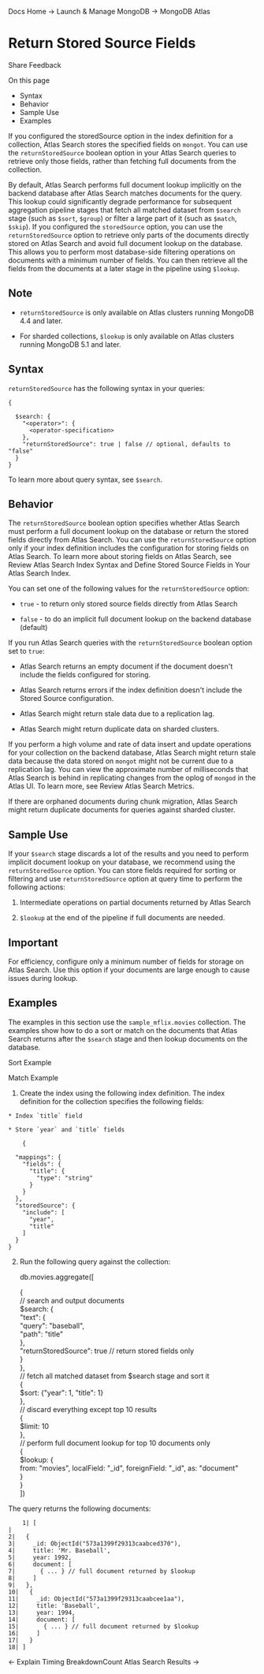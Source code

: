 Docs Home → Launch & Manage MongoDB → MongoDB Atlas

# Return Stored Source Fields

Share Feedback

On this page

  * Syntax
  * Behavior
  * Sample Use
  * Examples

If you configured the storedSource option in the index definition for a
collection, Atlas Search stores the specified fields on `mongot`. You can use
the `returnStoredSource` boolean option in your Atlas Search queries to
retrieve only those fields, rather than fetching full documents from the
collection.

By default, Atlas Search performs full document lookup implicitly on the
backend database after Atlas Search matches documents for the query. This
lookup could significantly degrade performance for subsequent aggregation
pipeline stages that fetch all matched dataset from `$search` stage (such as
`$sort`, `$group`) or filter a large part of it (such as `$match`, `$skip`).
If you configured the `storedSource` option, you can use the
`returnStoredSource` option to retrieve only parts of the documents directly
stored on Atlas Search and avoid full document lookup on the database. This
allows you to perform most database-side filtering operations on documents
with a minimum number of fields. You can then retrieve all the fields from the
documents at a later stage in the pipeline using `$lookup`.

## Note

  * `returnStoredSource` is only available on Atlas clusters running MongoDB 4.4 and later.

  * For sharded collections, `$lookup` is only available on Atlas clusters running MongoDB 5.1 and later.

## Syntax

`returnStoredSource` has the following syntax in your queries:

    
    
    {  
      
      $search: {  
        "<operator>": {  
          <operator-specification>  
        },  
        "returnStoredSource": true | false // optional, defaults to "false"  
      }  
    }  
  
To learn more about query syntax, see `$search`.

## Behavior

The `returnStoredSource` boolean option specifies whether Atlas Search must
perform a full document lookup on the database or return the stored fields
directly from Atlas Search. You can use the `returnStoredSource` option only
if your index definition includes the configuration for storing fields on
Atlas Search. To learn more about storing fields on Atlas Search, see Review
Atlas Search Index Syntax and Define Stored Source Fields in Your Atlas Search
Index.

You can set one of the following values for the `returnStoredSource` option:

  * `true` \- to return only stored source fields directly from Atlas Search

  * `false` \- to do an implicit full document lookup on the backend database (default)

If you run Atlas Search queries with the `returnStoredSource` boolean option
set to `true`:

  * Atlas Search returns an empty document if the document doesn't include the fields configured for storing.

  * Atlas Search returns errors if the index definition doesn't include the Stored Source configuration.

  * Atlas Search might return stale data due to a replication lag.

  * Atlas Search might return duplicate data on sharded clusters.

If you perform a high volume and rate of data insert and update operations for
your collection on the backend database, Atlas Search might return stale data
because the data stored on `mongot` might not be current due to a replication
lag. You can view the approximate number of milliseconds that Atlas Search is
behind in replicating changes from the oplog of `mongod` in the Atlas UI. To
learn more, see Review Atlas Search Metrics.

If there are orphaned documents during chunk migration, Atlas Search might
return duplicate documents for queries against sharded cluster.

## Sample Use

If your `$search` stage discards a lot of the results and you need to perform
implicit document lookup on your database, we recommend using the
`returnStoredSource` option. You can store fields required for sorting or
filtering and use `returnStoredSource` option at query time to perform the
following actions:

  1. Intermediate operations on partial documents returned by Atlas Search

  2. `$lookup` at the end of the pipeline if full documents are needed.

## Important

For efficiency, configure only a minimum number of fields for storage on Atlas
Search. Use this option if your documents are large enough to cause issues
during lookup.

## Examples

The examples in this section use the `sample_mflix.movies` collection. The
examples show how to do a sort or match on the documents that Atlas Search
returns after the `$search` stage and then lookup documents on the database.

Sort Example

Match Example

  1. Create the index using the following index definition. The index definition for the collection specifies the following fields:

    * Index `title` field

    * Store `year` and `title` fields
    
        {  
      
      "mappings": {  
        "fields": {  
          "title": {  
            "type": "string"  
          }  
        }  
      },  
      "storedSource": {  
        "include": [  
          "year",  
          "title"  
        ]  
      }  
    }  
  
  2. Run the following query against the collection:
    
        db.movies.aggregate([  
      
      {  
        // search and output documents  
        $search: {  
          "text": {  
            "query": "baseball",  
            "path": "title"  
          },  
          "returnStoredSource": true // return stored fields only  
        }  
      },  
      // fetch all matched dataset from $search stage and sort it  
      {  
        $sort: {"year": 1, "title": 1}  
      },  
      // discard everything except top 10 results  
      {  
        $limit: 10  
      },  
      // perform full document lookup for top 10 documents only  
      {  
        $lookup: {  
          from: "movies", localField: "_id", foreignField: "_id", as: "document"  
        }  
      }  
    ])  
  
The query returns the following documents:

    
        1| [  
    |  
    2|   {  
    3|     _id: ObjectId("573a1399f29313caabced370"),  
    4|     title: 'Mr. Baseball',  
    5|     year: 1992,  
    6|     document: [  
    7|       { ... } // full document returned by $lookup  
    8|     ]  
    9|   },  
    10|   {  
    11|     _id: ObjectId("573a1399f29313caabcee1aa"),  
    12|     title: 'Baseball',  
    13|     year: 1994,  
    14|     document: [  
    15|       { ... } // full document returned by $lookup  
    16|     ]  
    17|   }  
    18| ]  
  

← Explain Timing BreakdownCount Atlas Search Results →

